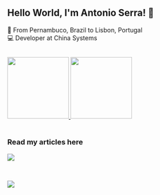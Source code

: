 ## Hello World, I'm Antonio Serra! :wave: </br>
:round_pushpin: From Pernambuco, Brazil to Lisbon, Portugal</br>
:computer: Developer at China Systems </br>

##
 <div>
  <a href="https://github.com/antoniorws">
   <img height="140em" src="https://github-readme-stats.vercel.app/api?username=antoniorws&show_icons=true&theme=gotham&include_all_commits=true&count_private=true"/>
   <img height="140em" src="https://github-readme-stats.vercel.app/api/top-langs/?username=antoniorws&layout=compact&langs_count=8&theme=gotham"/> 
  </a>
 </div>
<br/> 


### Read my articles here 
<div>
 <p align="left">
  <a href= "https://dev.to/antoniorws">
   <img src="https://skillicons.dev/icons?i=devto" /> 
  <a/>
 <p/>
</div>

<br/>
<p align="left">
  <a href="https://skillicons.dev">
    <img src="https://skillicons.dev/icons?i=git,java,javascript,mysql,firebase,html,css,react" />
  </a>
</p>
